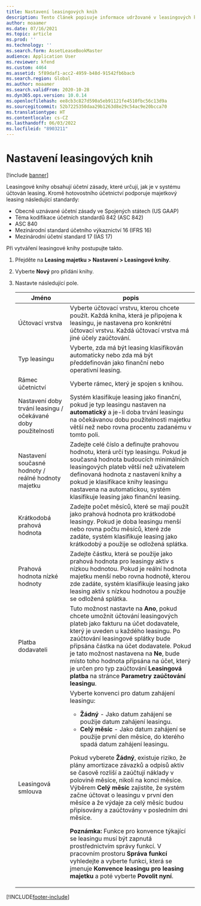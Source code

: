 ```yaml
---
title: Nastavení leasingových knih
description: Tento článek popisuje informace udržované v leasingových knihách. Leasingové knihy obsahují účetní zásady, které určují, jak je v systému účtován leasing.
author: moaamer
ms.date: 07/16/2021
ms.topic: article
ms.prod: ''
ms.technology: ''
ms.search.form: AssetLeaseBookMaster
audience: Application User
ms.reviewer: kfend
ms.custom: 4464
ms.assetid: 5f89daf1-acc2-4959-b48d-91542fb6bacb
ms.search.region: Global
ms.author: moaamer
ms.search.validFrom: 2020-10-28
ms.dyn365.ops.version: 10.0.14
ms.openlocfilehash: ee8cb3c827d590a5eb91121fe4510fbc56c13d9a
ms.sourcegitcommit: 52b7225350daa29b1263d8e29c54ac9e20bcca70
ms.translationtype: HT
ms.contentlocale: cs-CZ
ms.lasthandoff: 06/03/2022
ms.locfileid: "8903211"
---
```

# <a name="set-up-lease-books"></a>Nastavení leasingových knih

[!include [banner](../includes/banner.md)]

Leasingové knihy obsahují účetní zásady, které určují, jak je v systému účtován leasing. Kromě hotovostního účetnictví podporuje majetkový leasing následující standardy:

- Obecně uznávané účetní zásady ve Spojených státech (US GAAP)
- Téma kodifikace účetních standardů 842 (ASC 842)
- ASC 840
- Mezinárodní standard účetního výkaznictví 16 (IFRS 16)
- Mezinárodní účetní standard 17 (IAS 17)

Při vytváření leasingové knihy postupujte takto.

1. Přejděte na **Leasing majetku \> Nastavení \> Leasingové knihy**.
2. Vyberte **Nový** pro přidání knihy.
3. Nastavte následující pole.

    | Jméno                                     | popis |
    |------------------------------------------|-------------|
    | Účtovací vrstva                            | Vyberte účtovací vrstvu, kterou chcete použít. Každá kniha, která je připojena k leasingu, je nastavena pro konkrétní účtovací vrstvu. Každá účtovací vrstva má jiné účely zaúčtování. |
    | Typ leasingu                               | Vyberte, zda má být leasing klasifikován automaticky nebo zda má být předdefinován jako finanční nebo operativní leasing. |
    | Rámec účetnictví                     | Vyberte rámec, který je spojen s knihou. |
    | Nastavení doby trvání leasingu / očekávané doby použitelnosti          | Systém klasifikuje leasing jako finanční, pokud je typ leasingu nastaven na **automatický** a je-li doba trvání leasingu na očekávanou dobu použitelnosti majetku větší než nebo rovna procentu zadanému v tomto poli.  |
    | Nastavení současné hodnoty / reálné hodnoty majetku   | Zadejte celé číslo a definujte prahovou hodnotu, která určí typ leasingu. Pokud je současná hodnota budoucích minimálních leasingových plateb větší než uživatelem definovaná hodnota z nastavení knihy a pokud je klasifikace knihy leasingu nastavena na automatickou, systém klasifikuje leasing jako finanční leasing. |
    | Krátkodobá prahová hodnota                     | Zadejte počet měsíců, které se mají použít jako prahová hodnota pro krátkodobé leasingy. Pokud je doba leasingu menší nebo rovna počtu měsíců, které zde zadáte, systém klasifikuje leasing jako krátkodobý a použije se odložená splátka. |
    | Prahová hodnota nízké hodnoty                      | Zadejte částku, která se použije jako prahová hodnota pro leasingy aktiv s nízkou hodnotou. Pokud je reální hodnota majetku menší nebo rovna hodnotě, kterou zde zadáte, systém klasifikuje leasing jako leasing aktiv s nízkou hodnotou a použije se odložená splátka. |
    | Platba dodavateli                            | Tuto možnost nastavte na **Ano**, pokud chcete umožnit účtování leasingových plateb jako fakturu na účet dodavatele, který je uveden u každého leasingu. Po zaúčtování leasingové splátky bude připsána částka na účet dodavatele. Pokud je tato možnost nastavena na **Ne**, bude místo toho hodnota připsána na účet, který je určen pro typ zaúčtování **Leasingová platba** na stránce **Parametry zaúčtování leasingu**. |
    | Leasingová smlouva                       | Vyberte konvenci pro datum zahájení leasingu:<ul><li><b>Žádný</b> - Jako datum zahájení se použije datum zahájení leasingu.</li><li><b>Celý měsíc</b> - Jako datum zahájení se použije první den měsíce, do kterého spadá datum zahájení leasingu.</li></ul><p>Pokud vyberete <b>Žádný</b>, existuje riziko, že plány amortizace závazků a odpisů aktiv se časově rozliší a zaúčtují náklady v polovině měsíce, nikoli na konci měsíce. Výběrem <b>Celý měsíc</b> zajistíte, že systém začne účtovat o leasingu v první den měsíce a že výdaje za celý měsíc budou připisovány a zaúčtovány v posledním dni měsíce.</p><p><strong>Poznámka:</strong> Funkce pro konvence týkající se leasingu musí být zapnutá prostřednictvím správy funkcí. V pracovním prostoru <b>Správa funkcí</b> vyhledejte a vyberte funkci, která se jmenuje <b>Konvence leasingu pro leasing majetku</b> a poté vyberte <b>Povolit nyní</b>.</p> |


[!INCLUDE[footer-include](../../includes/footer-banner.md)]
